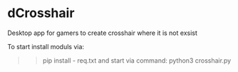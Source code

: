 # dCrosshair
Desktop app for gamers to create crosshair where it is not exsist

To start install moduls via:
   >> pip install - req.txt
and start via command:
   >> python3 crosshair.py
